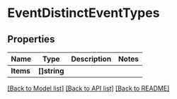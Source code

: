 # EventDistinctEventTypes

## Properties

Name | Type | Description | Notes
------------ | ------------- | ------------- | -------------
**Items** | **[]string** |  | 

[[Back to Model list]](../README.md#documentation-for-models) [[Back to API list]](../README.md#documentation-for-api-endpoints) [[Back to README]](../README.md)


